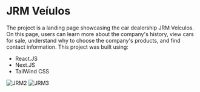# JRM Veíulos

The project is a landing page showcasing the car dealership JRM Veículos. On this page, users can learn more about the company's history, view cars for sale, understand why to choose the company's products, and find contact information. This project was built using:

- React.JS
- Next.JS
- TailWind CSS

![JRM2](https://github.com/user-attachments/assets/264bc5b7-e0e5-4a98-9916-77aa404b0e9d)
![JRM3](https://github.com/user-attachments/assets/b15c6f15-4169-4be9-95f4-de3ac2690c34)
